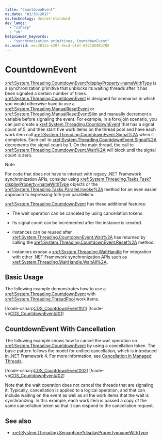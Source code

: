 ```yaml
---
title: "CountdownEvent"
ms.date: "03/30/2017"
ms.technology: dotnet-standard
dev_langs: 
  - "csharp"
  - "vb"
helpviewer_keywords: 
  - "synchronization primitives, CountdownEvent"
ms.assetid: eec3812a-e20f-4ecd-bfef-6921d508b708
---
```

# CountdownEvent
<xref:System.Threading.CountdownEvent?displayProperty=nameWithType> is a synchronization primitive that unblocks its waiting threads after it has been signaled a certain number of times. <xref:System.Threading.CountdownEvent> is designed for scenarios in which you would otherwise have to use a <xref:System.Threading.ManualResetEvent> or <xref:System.Threading.ManualResetEventSlim> and manually decrement a variable before signaling the event. For example, in a fork/join scenario, you can just create a <xref:System.Threading.CountdownEvent> that has a signal count of 5, and then start five work items on the thread pool and have each work item call <xref:System.Threading.CountdownEvent.Signal%2A> when it completes. Each call to <xref:System.Threading.CountdownEvent.Signal%2A> decrements the signal count by 1. On the main thread, the call to <xref:System.Threading.CountdownEvent.Wait%2A> will block until the signal count is zero.  
  
> [!NOTE]
> For code that does not have to interact with legacy .NET Framework synchronization APIs, consider using <xref:System.Threading.Tasks.Task?displayProperty=nameWithType> objects or the <xref:System.Threading.Tasks.Parallel.Invoke%2A> method for an even easier approach to expressing fork-join parallelism.  
  
 <xref:System.Threading.CountdownEvent> has these additional features:  
  
- The wait operation can be canceled by using cancellation tokens.  
  
- Its signal count can be incremented after the instance is created.  
  
- Instances can be reused after <xref:System.Threading.CountdownEvent.Wait%2A> has returned by calling the <xref:System.Threading.CountdownEvent.Reset%2A> method.  
  
- Instances expose a <xref:System.Threading.WaitHandle> for integration with other .NET Framework synchronization APIs such as <xref:System.Threading.WaitHandle.WaitAll%2A>.  
  
## Basic Usage  
 The following example demonstrates how to use a <xref:System.Threading.CountdownEvent> with <xref:System.Threading.ThreadPool> work items.  
  
 [!code-csharp[CDS_CountdownEvent#01](../../../samples/snippets/csharp/VS_Snippets_Misc/cds_countdownevent/cs/countdownevent.cs#01)]
 [!code-vb[CDS_CountdownEvent#01](../../../samples/snippets/visualbasic/VS_Snippets_Misc/cds_countdownevent/vb/module1.vb#01)]  
  
## CountdownEvent With Cancellation  
 The following example shows how to cancel the wait operation on <xref:System.Threading.CountdownEvent> by using a cancellation token. The basic pattern follows the model for unified cancellation, which is introduced in .NET Framework 4. For more information, see [Cancellation in Managed Threads](cancellation-in-managed-threads.md).  
  
 [!code-csharp[CDS_CountdownEvent#02](../../../samples/snippets/csharp/VS_Snippets_Misc/cds_countdownevent/cs/countdownevent.cs#02)]
 [!code-vb[CDS_CountdownEvent#02](../../../samples/snippets/visualbasic/VS_Snippets_Misc/cds_countdownevent/vb/canceleventwait.vb#02)]  
  
 Note that the wait operation does not cancel the threads that are signaling it. Typically, cancellation is applied to a logical operation, and that can include waiting on the event as well as all the work items that the wait is synchronizing. In this example, each work item is passed a copy of the same cancellation token so that it can respond to the cancellation request.  
  
## See also

- <xref:System.Threading.Semaphore?displayProperty=nameWithType>
